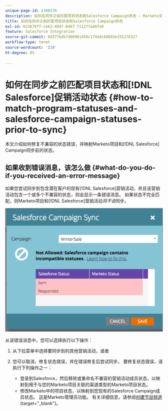 ```yaml
---
unique-page-id: 2360370
description: 如何在同步之前匹配项目状态和Salesforce Campaign状态 — Marketo文档 — 产品文档
title: 如何在同步之前匹配项目状态和Salesforce Campaign状态
exl-id: 623676ff-ce63-484f-8467-71127fa40fe0
feature: Salesforce Integration
source-git-commit: 0d37fbdb7d08901458c1744dc68893e155176327
workflow-type: tm+mt
source-wordcount: '219'
ht-degree: 0%

---
```


# 如何在同步之前匹配项目状态和[!DNL Salesforce]促销活动状态 {#how-to-match-program-statuses-and-salesforce-campaign-statuses-prior-to-sync}

本文介绍如何修复不兼容的状态错误，并映射Marketo项目和[!DNL Salesforce] Campaign同步前的状态。

## 如果收到错误消息，该怎么做 {#what-do-you-do-if-you-received-an-error-message}

如果您尝试同步到包含潜在客户的现有[!DNL Salesforce]营销活动，并且该营销活动包含一个或多个不兼容的状态，则会显示一条错误消息。 如果状态不完全匹配，则Marketo项目和[!DNL Salesforce]营销活动&#x200B;*将不会*&#x200B;同步。

![](assets/image2015-7-22-9-3a23-3a29.png)

从该错误消息中，您可以选择执行以下操作：

1. 从下拉菜单中选择要同步到的其他营销活动，或者
1. 您可以取消，修复状态错误，并在错误修复后尝试同步。 要修复状态错误，请执行下列操作之一：

   * 登录到Salesforce，然后移除或重命名不兼容的营销活动成员状态，以映射到用于与您的Marketo项目关联的渠道类型的Marketo项目状态。
   * 修改Marketo中的项目状态，以映射到您现有的Salesforce Campaign成员状态。 这是Marketo管理员功能。 有关详细信息，请参阅[创建节目频道](/help/marketo/product-docs/administration/tags/create-a-program-channel.md){target="_blank"}。
